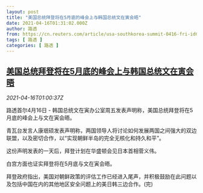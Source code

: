 ```yaml
---
layout: post
title: "美国总统拜登将在5月底的峰会上与韩国总统文在寅会晤"
date: 2021-04-16T01:31:02.000Z
author: 路透
from: https://cn.reuters.com/article/usa-southkorea-summit-0416-fri-idCNKBS2C302J
tags: [ 路透 ]
categories: [ 路透 ]
---
```

<!--1618536662000-->
[美国总统拜登将在5月底的峰会上与韩国总统文在寅会晤](https://cn.reuters.com/article/usa-southkorea-summit-0416-fri-idCNKBS2C302J)
------

<div>
<div><i>2021-04-16T01:00:37Z</i></div><p>路透首尔4月16日 - 韩国总统文在寅办公室周五发表声明称，美国总统拜登将在5月底的峰会上与文在寅会晤。 　</p><p>青瓦台发言人康珉硕发表声明称，两国领导人将讨论如何发展两国之间强大的双边联盟，以及密切合作，以“实现朝鲜半岛的完全无核化和持久和平”。 　</p><p>这份声明发表的一天后，拜登计划在华盛顿会见日本首相菅义伟。 　</p><p>白宫方面也证实拜登将在5月底与文在寅会晤。 　</p><p>拜登政府指出，美国对朝鲜政策的评估工作已经进入尾声，并积极鼓励在此问题以及包括中国在内的其他地区安全问题上的美日韩三边合作。(完)</p>
</div>
